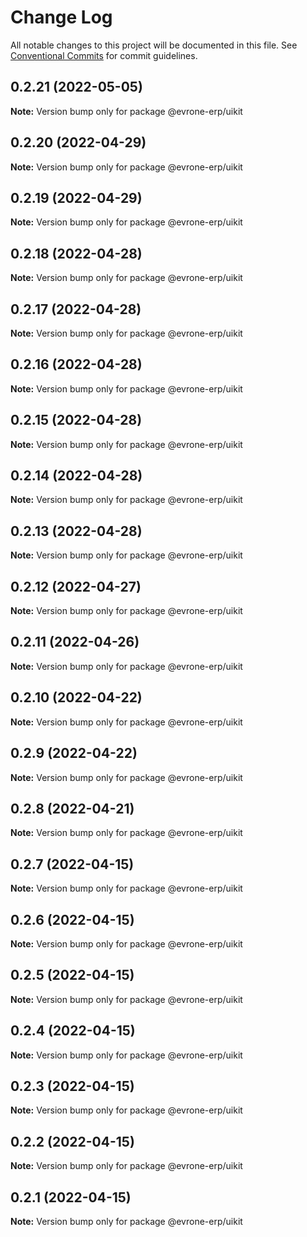 # Change Log

All notable changes to this project will be documented in this file.
See [Conventional Commits](https://conventionalcommits.org) for commit guidelines.

## 0.2.21 (2022-05-05)

**Note:** Version bump only for package @evrone-erp/uikit





## 0.2.20 (2022-04-29)

**Note:** Version bump only for package @evrone-erp/uikit





## 0.2.19 (2022-04-29)

**Note:** Version bump only for package @evrone-erp/uikit





## 0.2.18 (2022-04-28)

**Note:** Version bump only for package @evrone-erp/uikit





## 0.2.17 (2022-04-28)

**Note:** Version bump only for package @evrone-erp/uikit





## 0.2.16 (2022-04-28)

**Note:** Version bump only for package @evrone-erp/uikit





## 0.2.15 (2022-04-28)

**Note:** Version bump only for package @evrone-erp/uikit





## 0.2.14 (2022-04-28)

**Note:** Version bump only for package @evrone-erp/uikit





## 0.2.13 (2022-04-28)

**Note:** Version bump only for package @evrone-erp/uikit





## 0.2.12 (2022-04-27)

**Note:** Version bump only for package @evrone-erp/uikit





## 0.2.11 (2022-04-26)

**Note:** Version bump only for package @evrone-erp/uikit





## 0.2.10 (2022-04-22)

**Note:** Version bump only for package @evrone-erp/uikit





## 0.2.9 (2022-04-22)

**Note:** Version bump only for package @evrone-erp/uikit





## 0.2.8 (2022-04-21)

**Note:** Version bump only for package @evrone-erp/uikit





## 0.2.7 (2022-04-15)

**Note:** Version bump only for package @evrone-erp/uikit





## 0.2.6 (2022-04-15)

**Note:** Version bump only for package @evrone-erp/uikit





## 0.2.5 (2022-04-15)

**Note:** Version bump only for package @evrone-erp/uikit





## 0.2.4 (2022-04-15)

**Note:** Version bump only for package @evrone-erp/uikit





## 0.2.3 (2022-04-15)

**Note:** Version bump only for package @evrone-erp/uikit





## 0.2.2 (2022-04-15)

**Note:** Version bump only for package @evrone-erp/uikit





## 0.2.1 (2022-04-15)

**Note:** Version bump only for package @evrone-erp/uikit
